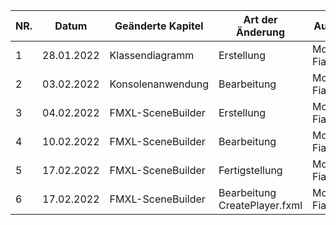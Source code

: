 

| NR. | Datum      | Geänderte Kapitel | Art der Änderung | Autor       | Status |
|-----|------------|-------------------|------------------|-------------|---|
| 1   | 28.01.2022 | Klassendiagramm   | Erstellung       | Moritz Fian | +
| 2   | 03.02.2022 | Konsolenanwendung | Bearbeitung      | Moritz Fian | +
| 3   | 04.02.2022 | FMXL-SceneBuilder | Erstellung       | Moritz Fian | +
| 4   | 10.02.2022 | FMXL-SceneBuilder | Bearbeitung      | Moritz Fian | +
| 5   | 17.02.2022 | FMXL-SceneBuilder | Fertigstellung   | Moritz Fian | +
| 6   | 17.02.2022 | FMXL-SceneBuilder | Bearbeitung CreatePlayer.fxml   | Moritz Fian | +
